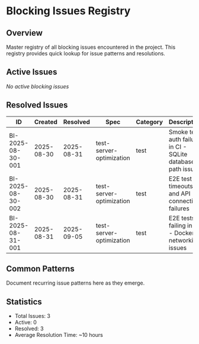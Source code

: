 # Blocking Issues Registry

## Overview
Master registry of all blocking issues encountered in the project. This registry provides quick lookup for issue patterns and resolutions.

## Active Issues
*No active blocking issues*

## Resolved Issues
| ID | Created | Resolved | Spec | Category | Description | Resolution Summary |
|---|---|---|---|---|---|---|
| BI-2025-08-30-001 | 2025-08-30 | 2025-08-31 | test-server-optimization | test | Smoke test auth failure in CI - SQLite database path issues | Fixed TestDatabaseFactory to use current directory in CI, added 0.0.0.0 binding for Docker |
| BI-2025-08-30-002 | 2025-08-30 | 2025-08-31 | test-server-optimization | test | E2E test timeouts and API connection failures | Fixed manual cleanup timeout, hardcoded URLs, and Docker networking issues |
| BI-2025-08-31-001 | 2025-08-31 | 2025-09-05 | test-server-optimization | test | E2E tests failing in CI - Docker networking issues | Resolved by using correct playwright.config.webserver.ts configuration with Playwright's built-in webServer feature |

## Common Patterns
Document recurring issue patterns here as they emerge.

## Statistics
- Total Issues: 3
- Active: 0
- Resolved: 3
- Average Resolution Time: ~10 hours